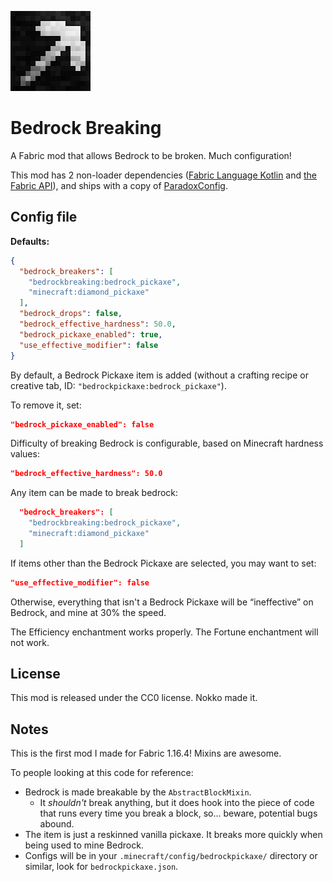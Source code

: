 ![Logo](src/main/resources/assets/bedrockpickaxe/icon.png)
# Bedrock Breaking

A Fabric mod that allows Bedrock to be broken. Much configuration!

This mod has 2 non-loader dependencies ([Fabric Language Kotlin](https://www.curseforge.com/minecraft/mc-mods/fabric-language-kotlin) and [the Fabric API](https://www.curseforge.com/minecraft/mc-mods/fabric-api)), and ships with a copy of [ParadoxConfig](https://github.com/RedstoneParadox/ParadoxConfig).

## Config file
**Defaults:**
```json
{
  "bedrock_breakers": [
    "bedrockbreaking:bedrock_pickaxe",
    "minecraft:diamond_pickaxe"
  ],
  "bedrock_drops": false,
  "bedrock_effective_hardness": 50.0,
  "bedrock_pickaxe_enabled": true,
  "use_effective_modifier": false
}
```

By default, a Bedrock Pickaxe item is added (without a crafting recipe or creative tab, ID: `"bedrockpickaxe:bedrock_pickaxe"`). 

To remove it, set:
```json
"bedrock_pickaxe_enabled": false
```


Difficulty of breaking Bedrock is configurable, based on Minecraft hardness values:

```json
"bedrock_effective_hardness": 50.0
```

Any item can be made to break bedrock:
```json
  "bedrock_breakers": [
    "bedrockbreaking:bedrock_pickaxe",
    "minecraft:diamond_pickaxe"
  ]
```
If items other than the Bedrock Pickaxe are selected, you may want to set:

```json
"use_effective_modifier": false
```
Otherwise, everything that isn't a Bedrock Pickaxe will be “ineffective” on Bedrock, and mine at 30% the speed.

The Efficiency enchantment works properly. The Fortune enchantment will not work.

## License

This mod is released under the CC0 license. Nokko made it. 

## Notes
This is the first mod I made for Fabric 1.16.4! Mixins are awesome.

To people looking at this code for reference:

* Bedrock is made breakable by the `AbstractBlockMixin`.
    * It *shouldn't* break anything, but it does hook into the piece of code that runs every time you break a block, so... beware, potential bugs abound.
* The item is just a reskinned vanilla pickaxe. It breaks more quickly when being used to mine Bedrock.
* Configs will be in your `.minecraft/config/bedrockpickaxe/` directory or similar, look for `bedrockpickaxe.json`.
